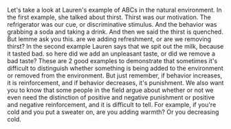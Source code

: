 Let's take a look at Lauren's example of ABCs in the natural environment. In
the first example, she talked about thirst. Thirst was our motivation. The
refrigerator was our cue, or discriminative stimulus. And the behavior was
grabbing a soda and taking a drink. And then we said the thirst is quenched.
But lemme ask you this. are we adding refreshment, or are we removing thirst?
In the second example Lauren says that we spit out the milk, because it tasted
bad. so here did we add an unpleasant taste, or did we remove a bad taste?
These are 2 good examples to demonstrate that sometimes it's difficult to
distinguish whether something is being added to the environment or removed from
the environment. But just remember, if behavior increases, it is reinforcement,
and if behavior decreases, it's punishment. We also want you to know that some
people in the field argue about whether or not we even need the distinction of
positive and negative punishment or positive and negative reinforcement, and it
is difficult to tell. For example, if you're cold and you put a sweater on, are
you adding warmth? Or you decreasing cold.
